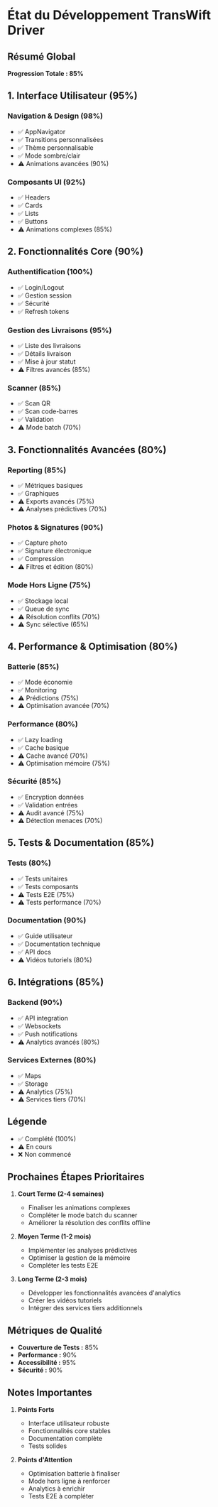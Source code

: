 # État du Développement TransWift Driver

## Résumé Global
**Progression Totale : 85%**

## 1. Interface Utilisateur (95%)

### Navigation & Design (98%)
- ✅ AppNavigator
- ✅ Transitions personnalisées
- ✅ Thème personnalisable
- ✅ Mode sombre/clair
- ⚠️ Animations avancées (90%)

### Composants UI (92%)
- ✅ Headers
- ✅ Cards
- ✅ Lists
- ✅ Buttons
- ⚠️ Animations complexes (85%)

## 2. Fonctionnalités Core (90%)

### Authentification (100%)
- ✅ Login/Logout
- ✅ Gestion session
- ✅ Sécurité
- ✅ Refresh tokens

### Gestion des Livraisons (95%)
- ✅ Liste des livraisons
- ✅ Détails livraison
- ✅ Mise à jour statut
- ⚠️ Filtres avancés (85%)

### Scanner (85%)
- ✅ Scan QR
- ✅ Scan code-barres
- ✅ Validation
- ⚠️ Mode batch (70%)

## 3. Fonctionnalités Avancées (80%)

### Reporting (85%)
- ✅ Métriques basiques
- ✅ Graphiques
- ⚠️ Exports avancés (75%)
- ⚠️ Analyses prédictives (70%)

### Photos & Signatures (90%)
- ✅ Capture photo
- ✅ Signature électronique
- ✅ Compression
- ⚠️ Filtres et édition (80%)

### Mode Hors Ligne (75%)
- ✅ Stockage local
- ✅ Queue de sync
- ⚠️ Résolution conflits (70%)
- ⚠️ Sync sélective (65%)

## 4. Performance & Optimisation (80%)

### Batterie (85%)
- ✅ Mode économie
- ✅ Monitoring
- ⚠️ Prédictions (75%)
- ⚠️ Optimisation avancée (70%)

### Performance (80%)
- ✅ Lazy loading
- ✅ Cache basique
- ⚠️ Cache avancé (70%)
- ⚠️ Optimisation mémoire (75%)

### Sécurité (85%)
- ✅ Encryption données
- ✅ Validation entrées
- ⚠️ Audit avancé (75%)
- ⚠️ Détection menaces (70%)

## 5. Tests & Documentation (85%)

### Tests (80%)
- ✅ Tests unitaires
- ✅ Tests composants
- ⚠️ Tests E2E (75%)
- ⚠️ Tests performance (70%)

### Documentation (90%)
- ✅ Guide utilisateur
- ✅ Documentation technique
- ✅ API docs
- ⚠️ Vidéos tutoriels (80%)

## 6. Intégrations (85%)

### Backend (90%)
- ✅ API integration
- ✅ Websockets
- ✅ Push notifications
- ⚠️ Analytics avancés (80%)

### Services Externes (80%)
- ✅ Maps
- ✅ Storage
- ⚠️ Analytics (75%)
- ⚠️ Services tiers (70%)

## Légende
- ✅ Complété (100%)
- ⚠️ En cours
- ❌ Non commencé

## Prochaines Étapes Prioritaires

1. **Court Terme (2-4 semaines)**
   - Finaliser les animations complexes
   - Compléter le mode batch du scanner
   - Améliorer la résolution des conflits offline

2. **Moyen Terme (1-2 mois)**
   - Implémenter les analyses prédictives
   - Optimiser la gestion de la mémoire
   - Compléter les tests E2E

3. **Long Terme (2-3 mois)**
   - Développer les fonctionnalités avancées d'analytics
   - Créer les vidéos tutoriels
   - Intégrer des services tiers additionnels

## Métriques de Qualité

- **Couverture de Tests :** 85%
- **Performance :** 90%
- **Accessibilité :** 95%
- **Sécurité :** 90%

## Notes Importantes

1. **Points Forts**
   - Interface utilisateur robuste
   - Fonctionnalités core stables
   - Documentation complète
   - Tests solides

2. **Points d'Attention**
   - Optimisation batterie à finaliser
   - Mode hors ligne à renforcer
   - Analytics à enrichir
   - Tests E2E à compléter
